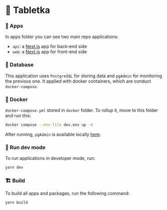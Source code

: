 # 💊 Tabletka


### 🧩 Apps

In apps folder you can see two main repo applications:

- `api`: a [Nest.js](https://nestjs.com/) app for back-end side
- `web`: a [Next.js](https://nextjs.org/) app for front-end side

### 💾 Database

This application uses `PostgreSQL` for storing data and `pgAdmin` for monitoring the previous one. 
It applied with docker containers, which are conduct `docker-compose`.

### 🐋 Docker

`docker-compose.yml` stored in `docker` folder. To rollup it, move to this folder and run this:

```sh
docker compose --env-file dev.env up -d
```

After running, `pgAdmin` is available locally [here](http://localhost:5050/browser/).

### 🏁 Run dev mode

To run applications in developer mode, run: 

```sh
yarn dev
```

### 🏗️ Build

To build all apps and packages, run the following command:

```sh
yarn build
```